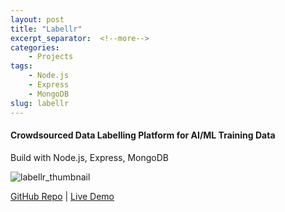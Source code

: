 ```yaml
---
layout: post
title: "Labellr"
excerpt_separator:  <!--more-->
categories: 
    - Projects
tags:
    - Node.js
    - Express
    - MongoDB
slug: labellr
---
```



#### Crowdsourced Data Labelling Platform for AI/ML Training Data
Build with Node.js, Express, MongoDB

<img class="app__logo padding__some" src="{{site.baseurl}}/assets/labellr_thumbnail.png " alt="labellr_thumbnail" />

[GitHub Repo](https://github.com/siu-sing/labellr) \| [Live Demo](http://labellr.herokuapp.com/)
